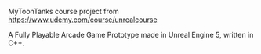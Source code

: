 MyToonTanks
course project from https://www.udemy.com/course/unrealcourse

A Fully Playable Arcade Game Prototype made in Unreal Engine 5, written in C++.
